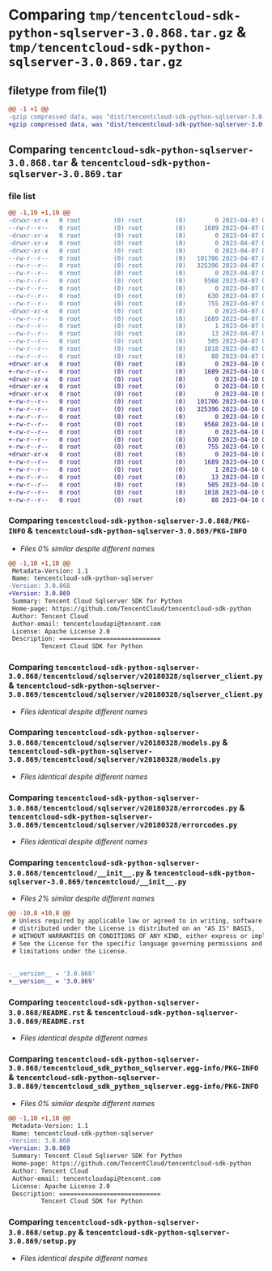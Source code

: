 # Comparing `tmp/tencentcloud-sdk-python-sqlserver-3.0.868.tar.gz` & `tmp/tencentcloud-sdk-python-sqlserver-3.0.869.tar.gz`

## filetype from file(1)

```diff
@@ -1 +1 @@
-gzip compressed data, was "dist/tencentcloud-sdk-python-sqlserver-3.0.868.tar", last modified: Fri Apr  7 00:49:11 2023, max compression
+gzip compressed data, was "dist/tencentcloud-sdk-python-sqlserver-3.0.869.tar", last modified: Mon Apr 10 03:12:52 2023, max compression
```

## Comparing `tencentcloud-sdk-python-sqlserver-3.0.868.tar` & `tencentcloud-sdk-python-sqlserver-3.0.869.tar`

### file list

```diff
@@ -1,19 +1,19 @@
-drwxr-xr-x   0 root         (0) root         (0)        0 2023-04-07 00:49:11.000000 tencentcloud-sdk-python-sqlserver-3.0.868/
--rw-r--r--   0 root         (0) root         (0)     1689 2023-04-07 00:49:11.000000 tencentcloud-sdk-python-sqlserver-3.0.868/PKG-INFO
-drwxr-xr-x   0 root         (0) root         (0)        0 2023-04-07 00:49:11.000000 tencentcloud-sdk-python-sqlserver-3.0.868/tencentcloud/
-drwxr-xr-x   0 root         (0) root         (0)        0 2023-04-07 00:49:11.000000 tencentcloud-sdk-python-sqlserver-3.0.868/tencentcloud/sqlserver/
-drwxr-xr-x   0 root         (0) root         (0)        0 2023-04-07 00:49:11.000000 tencentcloud-sdk-python-sqlserver-3.0.868/tencentcloud/sqlserver/v20180328/
--rw-r--r--   0 root         (0) root         (0)   101706 2023-04-07 00:49:11.000000 tencentcloud-sdk-python-sqlserver-3.0.868/tencentcloud/sqlserver/v20180328/sqlserver_client.py
--rw-r--r--   0 root         (0) root         (0)   325396 2023-04-07 00:49:11.000000 tencentcloud-sdk-python-sqlserver-3.0.868/tencentcloud/sqlserver/v20180328/models.py
--rw-r--r--   0 root         (0) root         (0)        0 2023-04-07 00:49:11.000000 tencentcloud-sdk-python-sqlserver-3.0.868/tencentcloud/sqlserver/v20180328/__init__.py
--rw-r--r--   0 root         (0) root         (0)     9568 2023-04-07 00:49:11.000000 tencentcloud-sdk-python-sqlserver-3.0.868/tencentcloud/sqlserver/v20180328/errorcodes.py
--rw-r--r--   0 root         (0) root         (0)        0 2023-04-07 00:49:11.000000 tencentcloud-sdk-python-sqlserver-3.0.868/tencentcloud/sqlserver/__init__.py
--rw-r--r--   0 root         (0) root         (0)      630 2023-04-07 00:49:11.000000 tencentcloud-sdk-python-sqlserver-3.0.868/tencentcloud/__init__.py
--rw-r--r--   0 root         (0) root         (0)      755 2023-04-07 00:49:11.000000 tencentcloud-sdk-python-sqlserver-3.0.868/README.rst
-drwxr-xr-x   0 root         (0) root         (0)        0 2023-04-07 00:49:11.000000 tencentcloud-sdk-python-sqlserver-3.0.868/tencentcloud_sdk_python_sqlserver.egg-info/
--rw-r--r--   0 root         (0) root         (0)     1689 2023-04-07 00:49:11.000000 tencentcloud-sdk-python-sqlserver-3.0.868/tencentcloud_sdk_python_sqlserver.egg-info/PKG-INFO
--rw-r--r--   0 root         (0) root         (0)        1 2023-04-07 00:49:11.000000 tencentcloud-sdk-python-sqlserver-3.0.868/tencentcloud_sdk_python_sqlserver.egg-info/dependency_links.txt
--rw-r--r--   0 root         (0) root         (0)       13 2023-04-07 00:49:11.000000 tencentcloud-sdk-python-sqlserver-3.0.868/tencentcloud_sdk_python_sqlserver.egg-info/top_level.txt
--rw-r--r--   0 root         (0) root         (0)      505 2023-04-07 00:49:11.000000 tencentcloud-sdk-python-sqlserver-3.0.868/tencentcloud_sdk_python_sqlserver.egg-info/SOURCES.txt
--rw-r--r--   0 root         (0) root         (0)     1018 2023-04-07 00:49:11.000000 tencentcloud-sdk-python-sqlserver-3.0.868/setup.py
--rw-r--r--   0 root         (0) root         (0)       88 2023-04-07 00:49:11.000000 tencentcloud-sdk-python-sqlserver-3.0.868/setup.cfg
+drwxr-xr-x   0 root         (0) root         (0)        0 2023-04-10 03:12:52.000000 tencentcloud-sdk-python-sqlserver-3.0.869/
+-rw-r--r--   0 root         (0) root         (0)     1689 2023-04-10 03:12:52.000000 tencentcloud-sdk-python-sqlserver-3.0.869/PKG-INFO
+drwxr-xr-x   0 root         (0) root         (0)        0 2023-04-10 03:12:52.000000 tencentcloud-sdk-python-sqlserver-3.0.869/tencentcloud/
+drwxr-xr-x   0 root         (0) root         (0)        0 2023-04-10 03:12:52.000000 tencentcloud-sdk-python-sqlserver-3.0.869/tencentcloud/sqlserver/
+drwxr-xr-x   0 root         (0) root         (0)        0 2023-04-10 03:12:52.000000 tencentcloud-sdk-python-sqlserver-3.0.869/tencentcloud/sqlserver/v20180328/
+-rw-r--r--   0 root         (0) root         (0)   101706 2023-04-10 03:12:52.000000 tencentcloud-sdk-python-sqlserver-3.0.869/tencentcloud/sqlserver/v20180328/sqlserver_client.py
+-rw-r--r--   0 root         (0) root         (0)   325396 2023-04-10 03:12:52.000000 tencentcloud-sdk-python-sqlserver-3.0.869/tencentcloud/sqlserver/v20180328/models.py
+-rw-r--r--   0 root         (0) root         (0)        0 2023-04-10 03:12:52.000000 tencentcloud-sdk-python-sqlserver-3.0.869/tencentcloud/sqlserver/v20180328/__init__.py
+-rw-r--r--   0 root         (0) root         (0)     9568 2023-04-10 03:12:52.000000 tencentcloud-sdk-python-sqlserver-3.0.869/tencentcloud/sqlserver/v20180328/errorcodes.py
+-rw-r--r--   0 root         (0) root         (0)        0 2023-04-10 03:12:52.000000 tencentcloud-sdk-python-sqlserver-3.0.869/tencentcloud/sqlserver/__init__.py
+-rw-r--r--   0 root         (0) root         (0)      630 2023-04-10 03:12:52.000000 tencentcloud-sdk-python-sqlserver-3.0.869/tencentcloud/__init__.py
+-rw-r--r--   0 root         (0) root         (0)      755 2023-04-10 03:12:52.000000 tencentcloud-sdk-python-sqlserver-3.0.869/README.rst
+drwxr-xr-x   0 root         (0) root         (0)        0 2023-04-10 03:12:52.000000 tencentcloud-sdk-python-sqlserver-3.0.869/tencentcloud_sdk_python_sqlserver.egg-info/
+-rw-r--r--   0 root         (0) root         (0)     1689 2023-04-10 03:12:52.000000 tencentcloud-sdk-python-sqlserver-3.0.869/tencentcloud_sdk_python_sqlserver.egg-info/PKG-INFO
+-rw-r--r--   0 root         (0) root         (0)        1 2023-04-10 03:12:52.000000 tencentcloud-sdk-python-sqlserver-3.0.869/tencentcloud_sdk_python_sqlserver.egg-info/dependency_links.txt
+-rw-r--r--   0 root         (0) root         (0)       13 2023-04-10 03:12:52.000000 tencentcloud-sdk-python-sqlserver-3.0.869/tencentcloud_sdk_python_sqlserver.egg-info/top_level.txt
+-rw-r--r--   0 root         (0) root         (0)      505 2023-04-10 03:12:52.000000 tencentcloud-sdk-python-sqlserver-3.0.869/tencentcloud_sdk_python_sqlserver.egg-info/SOURCES.txt
+-rw-r--r--   0 root         (0) root         (0)     1018 2023-04-10 03:12:52.000000 tencentcloud-sdk-python-sqlserver-3.0.869/setup.py
+-rw-r--r--   0 root         (0) root         (0)       88 2023-04-10 03:12:52.000000 tencentcloud-sdk-python-sqlserver-3.0.869/setup.cfg
```

### Comparing `tencentcloud-sdk-python-sqlserver-3.0.868/PKG-INFO` & `tencentcloud-sdk-python-sqlserver-3.0.869/PKG-INFO`

 * *Files 0% similar despite different names*

```diff
@@ -1,10 +1,10 @@
 Metadata-Version: 1.1
 Name: tencentcloud-sdk-python-sqlserver
-Version: 3.0.868
+Version: 3.0.869
 Summary: Tencent Cloud Sqlserver SDK for Python
 Home-page: https://github.com/TencentCloud/tencentcloud-sdk-python
 Author: Tencent Cloud
 Author-email: tencentcloudapi@tencent.com
 License: Apache License 2.0
 Description: ============================
         Tencent Cloud SDK for Python
```

### Comparing `tencentcloud-sdk-python-sqlserver-3.0.868/tencentcloud/sqlserver/v20180328/sqlserver_client.py` & `tencentcloud-sdk-python-sqlserver-3.0.869/tencentcloud/sqlserver/v20180328/sqlserver_client.py`

 * *Files identical despite different names*

### Comparing `tencentcloud-sdk-python-sqlserver-3.0.868/tencentcloud/sqlserver/v20180328/models.py` & `tencentcloud-sdk-python-sqlserver-3.0.869/tencentcloud/sqlserver/v20180328/models.py`

 * *Files identical despite different names*

### Comparing `tencentcloud-sdk-python-sqlserver-3.0.868/tencentcloud/sqlserver/v20180328/errorcodes.py` & `tencentcloud-sdk-python-sqlserver-3.0.869/tencentcloud/sqlserver/v20180328/errorcodes.py`

 * *Files identical despite different names*

### Comparing `tencentcloud-sdk-python-sqlserver-3.0.868/tencentcloud/__init__.py` & `tencentcloud-sdk-python-sqlserver-3.0.869/tencentcloud/__init__.py`

 * *Files 2% similar despite different names*

```diff
@@ -10,8 +10,8 @@
 # Unless required by applicable law or agreed to in writing, software
 # distributed under the License is distributed on an "AS IS" BASIS,
 # WITHOUT WARRANTIES OR CONDITIONS OF ANY KIND, either express or implied.
 # See the License for the specific language governing permissions and
 # limitations under the License.
 
 
-__version__ = '3.0.868'
+__version__ = '3.0.869'
```

### Comparing `tencentcloud-sdk-python-sqlserver-3.0.868/README.rst` & `tencentcloud-sdk-python-sqlserver-3.0.869/README.rst`

 * *Files identical despite different names*

### Comparing `tencentcloud-sdk-python-sqlserver-3.0.868/tencentcloud_sdk_python_sqlserver.egg-info/PKG-INFO` & `tencentcloud-sdk-python-sqlserver-3.0.869/tencentcloud_sdk_python_sqlserver.egg-info/PKG-INFO`

 * *Files 0% similar despite different names*

```diff
@@ -1,10 +1,10 @@
 Metadata-Version: 1.1
 Name: tencentcloud-sdk-python-sqlserver
-Version: 3.0.868
+Version: 3.0.869
 Summary: Tencent Cloud Sqlserver SDK for Python
 Home-page: https://github.com/TencentCloud/tencentcloud-sdk-python
 Author: Tencent Cloud
 Author-email: tencentcloudapi@tencent.com
 License: Apache License 2.0
 Description: ============================
         Tencent Cloud SDK for Python
```

### Comparing `tencentcloud-sdk-python-sqlserver-3.0.868/setup.py` & `tencentcloud-sdk-python-sqlserver-3.0.869/setup.py`

 * *Files identical despite different names*

